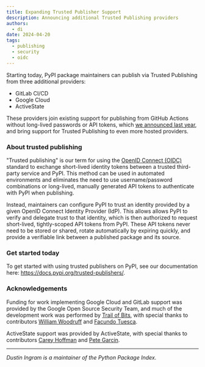 ```yaml
---
title: Expanding Trusted Publisher Support
description: Announcing additional Trusted Publishing providers
authors:
  - di
date: 2024-04-20
tags:
  - publishing
  - security
  - oidc
---
```


Starting today, PyPI package maintainers can publish via Trusted Publishing
from three additional providers:

 * GitLab CI/CD
 * Google Cloud
 * ActiveState

These providers join existing support for publishing from GitHub Actions without
long-lived passwords or API tokens, which [we announced last year], and bring
support for Trusted Publishing to even more hosted providers.

<!-- more -->

### About trusted publishing

"Trusted publishing" is our term for using the [OpenID Connect (OIDC)] standard
to exchange short-lived identity tokens between a trusted third-party service
and PyPI. This method can be used in automated environments and eliminates the
need to use username/password combinations or long-lived, manually generated
API tokens to authenticate with PyPI when publishing.

Instead, maintainers can configure PyPI to trust an identity provided by a
given OpenID Connect Identity Provider (IdP). This allows allows PyPI to verify
and delegate trust to that identity, which is then authorized to request
short-lived, tightly-scoped API tokens from PyPI. These API tokens never need
to be stored or shared, rotate automatically by expiring quickly, and provide a
verifiable link between a published package and its source.

### Get started today

To get started with using trusted publishers on PyPI, see our documentation
here: <https://docs.pypi.org/trusted-publishers/>.

### Acknowledgements

Funding for work implementing Google Cloud and GitLab support was provided by
the Google Open Source Security Team, and much of the development work was
performed by [Trail of Bits], with special thanks to contributors [William
Woodruff] and [Facundo Tuesca].

ActiveState support was provided by ActiveState, with special thanks to
contributors [Carey Hoffman] and [Pete Garcin].

---

_Dustin Ingram is a maintainer of the Python Package Index._

[we announced last year]: https://blog.pypi.org/posts/2023-04-20-introducing-trusted-publishers/
[William Woodruff]: https://github.com/woodruffw
[Facundo Tuesca]: https://github.com/facutuesca
[Carey Hoffman]: https://github.com/th3coop
[Pete Garcin]: https://github.com/rawktron
[OpenID Connect (OIDC)]: https://openid.net/connect/
[Trail of Bits]: https://www.trailofbits.com/
